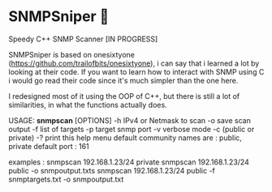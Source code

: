 # SNMPSniper 🌙

Speedy C++ SNMP Scanner [IN PROGRESS]

SNMPSniper is based on onesixtyone (https://github.com/trailofbits/onesixtyone), i can say that i learned a lot by looking at their code.
If you want to learn how to interact with SNMP using C i would go read their code since it's much simpler than the one here.

I redesigned most of it using the OOP of C++, but there is still a lot of similarities, in what the functions actually does.


USAGE: **snmpscan** [OPTIONS] <host> <community>
  -h <host> IPv4 or Netmask to scan
  -o <outputdirectory> save scan output
  -f <fileinput> list of targets
  -p <port> target snmp port
  -v  verbose mode
  -c <communityname> (public or private)
  -? print this help menu
default community names are : public, private
default port : 161
  
examples : snmpscan 192.168.1.23/24 private
           snmpscan 192.168.1.23/24 public -o snmpoutput.txts
           snmpscan 192.168.1.23/24 public -f snmptargets.txt -o snmpoutput.txt
